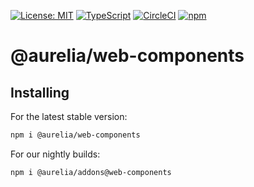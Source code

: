 [![License: MIT](https://img.shields.io/badge/License-MIT-yellow.svg)](https://opensource.org/licenses/MIT)
[![TypeScript](https://img.shields.io/badge/%3C%2F%3E-TypeScript-%230074c1.svg)](http://www.typescriptlang.org/)
[![CircleCI](https://circleci.com/gh/aurelia/aurelia.svg?style=shield)](https://circleci.com/gh/aurelia/aurelia)
[![npm](https://img.shields.io/npm/v/@aurelia/web-components.svg?maxAge=3600)](https://www.npmjs.com/package/@aurelia/web-components)

# @aurelia/web-components

## Installing

For the latest stable version:

```bash
npm i @aurelia/web-components
```

For our nightly builds:

```bash
npm i @aurelia/addons@web-components
```
